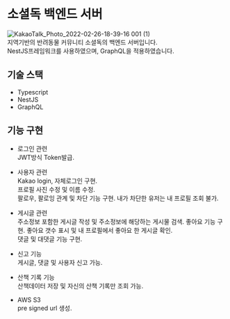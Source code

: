 # 소셜독 백엔드 서버
![KakaoTalk_Photo_2022-02-26-18-39-16 001 (1)](https://user-images.githubusercontent.com/61589338/177762295-fccfefd1-f17e-4c54-b9a9-12c6162b7228.png)   
지역기반의 반려동물 커뮤니티 소셜독의 백엔드 서버입니다.  
NestJS프레임워크를 사용하였으며, GraphQL을 적용하였습니다.

## 기술 스택
 * Typescript
 * NestJS
 * GraphQL

## 기능 구현
 - 로그인 관련  
 JWT방식 Token발급.

 - 사용자 관련    
 Kakao login, 자체로그인 구현.  
 프로필 사진 수정 및 이름 수정.  
 팔로우, 팔로잉 관계 및 차단 기능 구현. 내가 차단한 유저는 내 프로필 조회 불가.  
  
 - 게시글 관련  
 주소정보 포함한 게시글 작성 및 주소정보에 해당하는 게시물 검색.
 좋아요 기능 구현. 좋아요 갯수 표시 및 내 프로필에서 좋아요 한 게시글 확인.  
 댓글 및 대댓글 기능 구현.  
   
 - 신고 기능  
 게시글, 댓글 및 사용자 신고 가능.  
  
 - 산책 기록 기능  
 산책데이터 저장 및 자신의 산책 기록만 조회 가능.  
  
 - AWS S3  
 pre signed url 생성.

